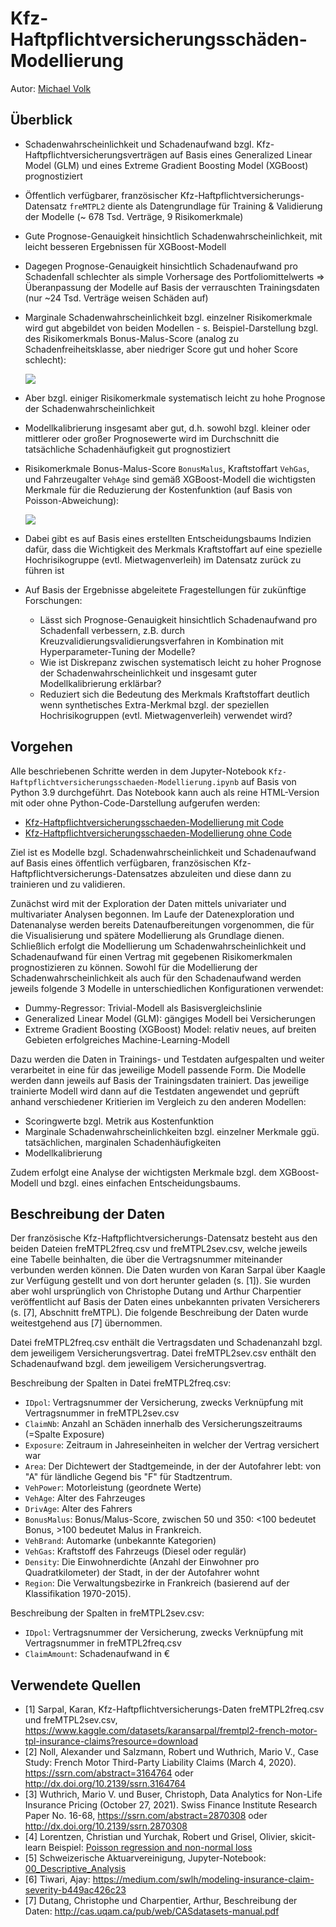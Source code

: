 # Kfz-Haftpflichtversicherungsschäden-Modellierung

Autor: <a href="https://github.com/micvolk">Michael Volk</a>

## Überblick

- Schadenwahrscheinlichkeit und Schadenaufwand bzgl. Kfz-Haftpflichtversicherungsverträgen auf Basis eines Generalized Linear Model (GLM) und eines Extreme Gradient Boosting Model (XGBoost) prognostiziert
- Öffentlich verfügbarer, französischer Kfz-Haftpflichtversicherungs-Datensatz ``freMTPL2`` diente als Datengrundlage für Training & Validierung der Modelle (~ 678 Tsd. Verträge, 9 Risikomerkmale)
- Gute Prognose-Genauigkeit hinsichtlich Schadenwahrscheinlichkeit, mit leicht besseren Ergebnissen für XGBoost-Modell
- Dagegen Prognose-Genauigkeit hinsichtlich Schadenaufwand pro Schadenfall schlechter als simple Vorhersage des Portfoliomittelwerts => Überanpassung der Modelle auf Basis der verrauschten Trainingsdaten (nur ~24 Tsd. Verträge weisen Schäden auf)
- Marginale Schadenwahrscheinlichkeit bzgl. einzelner Risikomerkmale wird gut abgebildet von beiden Modellen - s. Beispiel-Darstellung bzgl. des Risikomerkmals Bonus-Malus-Score (analog zu Schadenfreiheitsklasse, aber niedriger Score gut und hoher Score schlecht):

	<img src="presentation/Marg.Schadenwahrsch.-BonusMalus.PNG">
		
- Aber bzgl. einiger Risikomerkmale systematisch leicht zu hohe Prognose der Schadenwahrscheinlichkeit
- Modellkalibrierung insgesamt aber gut, d.h. sowohl bzgl. kleiner oder mittlerer oder großer Prognosewerte wird im Durchschnitt die tatsächliche Schadenhäufigkeit gut prognostiziert
- Risikomerkmale Bonus-Malus-Score ``BonusMalus``, Kraftstoffart ``VehGas``, und Fahrzeugalter ``VehAge`` sind gemäß XGBoost-Modell die wichtigsten Merkmale für die Reduzierung der Kostenfunktion (auf Basis von Poisson-Abweichung):

	<img src="presentation/XGBoost-FeatureImportance.PNG">
	
- Dabei gibt es auf Basis eines erstellten Entscheidungsbaums Indizien dafür, dass die Wichtigkeit des Merkmals Kraftstoffart auf eine spezielle Hochrisikogruppe (evtl. Mietwagenverleih) im Datensatz zurück zu führen ist
- Auf Basis der Ergebnisse abgeleitete Fragestellungen für zukünftige Forschungen:
  - Lässt sich Prognose-Genauigkeit hinsichtlich Schadenaufwand pro Schadenfall verbessern, z.B. durch Kreuzvalidierungsvalidierungsverfahren in Kombination mit Hyperparameter-Tuning der Modelle?
  - Wie ist Diskrepanz zwischen systematisch leicht zu hoher Prognose der Schadenwahrscheinlichkeit und insgesamt guter Modellkalibrierung erklärbar?
  - Reduziert sich die Bedeutung des Merkmals Kraftstoffart deutlich wenn synthetisches Extra-Merkmal bzgl. der speziellen Hochrisikogruppen (evtl. Mietwagenverleih) verwendet wird?


## Vorgehen

Alle beschriebenen Schritte werden in dem Jupyter-Notebook ``Kfz-Haftpflichtversicherungsschaeden-Modellierung.ipynb`` auf Basis von Python 3.9 durchgeführt. Das Notebook kann auch als reine HTML-Version mit oder ohne Python-Code-Darstellung aufgerufen werden:

- [Kfz-Haftpflichtversicherungsschaeden-Modellierung mit Code](https://micvolk.github.io/Kfz-Haftpflichtversicherungsschaeden-Modellierung/presentation/Kfz-Haftpflichtversicherungsschaeden-Modellierung_mitCode.html)
- [Kfz-Haftpflichtversicherungsschaeden-Modellierung ohne Code](https://micvolk.github.io/Kfz-Haftpflichtversicherungsschaeden-Modellierung/presentation/Kfz-Haftpflichtversicherungsschaeden-Modellierung_ohneCode.html)

Ziel ist es Modelle bzgl. Schadenwahrscheinlichkeit und Schadenaufwand auf Basis eines öffentlich verfügbaren, französischen Kfz-Haftpflichtversicherungs-Datensatzes abzuleiten und diese dann zu trainieren und zu validieren.

Zunächst wird mit der Exploration der Daten mittels univariater und multivariater Analysen begonnen. Im Laufe der Datenexploration und Datenanalyse werden bereits Datenaufbereitungen vorgenommen, die für die Visualisierung und spätere Modellierung als Grundlage dienen. Schließlich erfolgt die Modellierung um Schadenwahrscheinlichkeit und Schadenaufwand für einen Vertrag mit gegebenen Risikomerkmalen prognostizieren zu können. Sowohl für die Modellierung der Schadenwahrscheinlichkeit als auch für den Schadenaufwand werden jeweils folgende 3 Modelle in unterschiedlichen Konfigurationen verwendet:
- Dummy-Regressor: Trivial-Modell als Basisvergleichslinie
- Generalized Linear Model (GLM): gängiges Modell bei Versicherungen
- Extreme Gradient Boosting (XGBoost) Model: relativ neues, auf breiten Gebieten erfolgreiches Machine-Learning-Modell

Dazu werden die Daten in Trainings- und Testdaten aufgespalten und weiter verarbeitet in eine für das jeweilige Modell passende Form. Die Modelle werden dann jeweils auf Basis der Trainingsdaten trainiert. Das jeweilige trainierte Modell wird dann auf die Testdaten angewendet und geprüft anhand verschiedener Kritierien im Vergleich zu den anderen Modellen:
- Scoringwerte bzgl. Metrik aus Kostenfunktion
- Marginale Schadenwahrscheinlichkeiten bzgl. einzelner Merkmale ggü. tatsächlichen, marginalen Schadenhäufigkeiten
- Modellkalibrierung

Zudem erfolgt eine Analyse der wichtigsten Merkmale bzgl. dem XGBoost-Modell und bzgl. eines einfachen Entscheidungsbaums.

## Beschreibung der Daten

Der französische Kfz-Haftpflichtversicherungs-Datensatz besteht aus den beiden Dateien freMTPL2freq.csv und freMTPL2sev.csv, welche jeweils eine Tabelle beinhalten, die über die Vertragsnummer miteinander verbunden werden können. Die Daten wurden von Karan Sarpal über Kaagle zur Verfügung gestellt und von dort herunter geladen (s. [1]). Sie wurden aber wohl ursprünglich von Christophe Dutang und Arthur Charpentier veröffentlicht auf Basis der Daten eines unbekannten privaten Versicherers (s. [7], Abschnitt freMTPL). Die folgende Beschreibung der Daten wurde weitestgehend aus [7] übernommen.

Datei freMTPL2freq.csv enthält die Vertragsdaten und Schadenanzahl bzgl. dem jeweiligem Versicherungsvertrag.
Datei freMTPL2sev.csv enthält den Schadenaufwand bzgl. dem jeweiligem Versicherungsvertrag.

Beschreibung der Spalten in Datei freMTPL2freq.csv:
- ``IDpol``: Vertragsnummer der Versicherung, zwecks Verknüpfung mit Vertragsnummer in freMTPL2sev.csv
- ``ClaimNb``: Anzahl an Schäden innerhalb des Versicherungszeitraums (=Spalte Exposure)
- ``Exposure``: Zeitraum in Jahreseinheiten in welcher der Vertrag versichert war
- ``Area``: Der Dichtewert der Stadtgemeinde, in der der Autofahrer lebt: von "A" für ländliche Gegend bis "F" für Stadtzentrum.
- ``VehPower``: Motorleistung (geordnete Werte)
- ``VehAge``: Alter des Fahrzeuges
- ``DrivAge``: Alter des Fahrers
- ``BonusMalus``: Bonus/Malus-Score, zwischen 50 und 350: <100 bedeutet Bonus, >100 bedeutet Malus in Frankreich.
- ``VehBrand``: Automarke (unbekannte Kategorien)
- ``VehGas``: Kraftstoff des Fahrzeugs (Diesel oder regulär)
- ``Density``: Die Einwohnerdichte (Anzahl der Einwohner pro Quadratkilometer) der Stadt, in der der Autofahrer wohnt
- ``Region``: Die Verwaltungsbezirke in Frankreich (basierend auf der Klassifikation 1970-2015).

Beschreibung der Spalten in freMTPL2sev.csv:
- ``IDpol``: Vertragsnummer der Versicherung, zwecks Verknüpfung mit Vertragsnummer in freMTPL2freq.csv
- ``ClaimAmount``: Schadenaufwand in €

## Verwendete Quellen

- [1] Sarpal, Karan, Kfz-Haftpflichtversicherungs-Daten freMTPL2freq.csv und freMTPL2sev.csv, https://www.kaggle.com/datasets/karansarpal/fremtpl2-french-motor-tpl-insurance-claims?resource=download
- [2] Noll, Alexander und Salzmann, Robert und Wuthrich, Mario V., Case Study: French Motor Third-Party Liability Claims (March 4, 2020). https://ssrn.com/abstract=3164764 oder http://dx.doi.org/10.2139/ssrn.3164764
- [3]  Wuthrich, Mario V. und Buser, Christoph, Data Analytics for Non-Life Insurance Pricing (October 27, 2021). Swiss Finance Institute Research Paper No. 16-68, https://ssrn.com/abstract=2870308 oder http://dx.doi.org/10.2139/ssrn.2870308 
- [4] Lorentzen, Christian und Yurchak, Robert und Grisel, Olivier, skicit-learn Beispiel: [Poisson regression and non-normal loss](https://scikit-learn.org/stable/auto_examples/linear_model/plot_poisson_regression_non_normal_loss.html#sphx-glr-auto-examples-linear-model-plot-poisson-regression-non-normal-loss-py)
- [5] Schweizerische Aktuarvereinigung, Jupyter-Notebook: [00_Descriptive_Analysis](https://colab.research.google.com/drive/1dvD1OaWKO9RyxtF78NRsEKbFrOr62xU8?usp=sharing#scrollTo=jt2s9GsdaAoC)
- [6] Tiwari, Ajay: https://medium.com/swlh/modeling-insurance-claim-severity-b449ac426c23
- [7] Dutang, Christophe und Charpentier, Arthur, Beschreibung der Daten: http://cas.uqam.ca/pub/web/CASdatasets-manual.pdf

